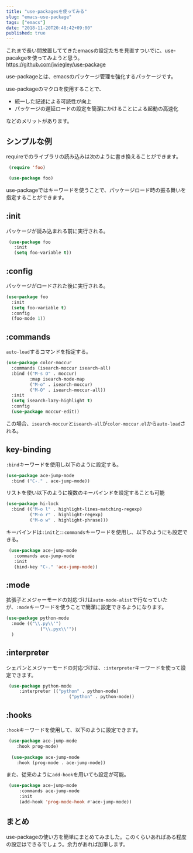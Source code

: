 ```yaml
---
title: "use-packagesを使ってみる"
slug: "emacs-use-package"
tags: ["emacs"]
date: "2018-11-20T20:48:42+09:00"
published: true
---
```


これまで長い間放置しててきたemacsの設定たちを見直すついでに、use-pacakgeを使ってみようと思う。  
https://github.com/jwiegley/use-package  

use-packageとは、emacsのパッケージ管理を強化するパッケージです。  

use-packageのマクロを使用することで、  

- 統一した記述による可読性が向上
- パッケージの遅延ロードの設定を簡潔にかけることによる起動の高速化

などのメリットがあります。  

## シンプルな例
requireでのライブラリの読み込みは次のように書き換えることができます。  


```lisp
 (require 'foo)
```


```lisp
 (use-package foo)
```

use-packageではキーワードを使うことで、パッケージロード時の振る舞いを指定することができます。  

## :init
パッケージが読み込まれる前に実行される。

```lisp
 (use-package foo
   :init
   (setq foo-variable t))
```

## :config
パッケージがロードされた後に実行される。


```lisp
(use-package foo
  :init
  (setq foo-variable t)
  :config
  (foo-mode 1))
```
## :commands
`auto-load`するコマンドを指定する。

```lisp
(use-package color-moccur
  :commands (isearch-moccur isearch-all)
  :bind (("M-s O" . moccur)
         :map isearch-mode-map
         ("M-o" . isearch-moccur)
         ("M-O" . isearch-moccur-all))
  :init
  (setq isearch-lazy-highlight t)
  :config
  (use-package moccur-edit))
```

この場合、`isearch-moccur`と`isearch-all`が`color-moccur.el`から`auto-load`される。


## key-binding
`:bind`キーワードを使用し以下のように設定する。  

```lisp
(use-package ace-jump-mode
  :bind ("C-." . ace-jump-mode))
```

リストを使い以下のように複数のキーバインドを設定することも可能  

```lisp
(use-package hi-lock
  :bind (("M-o l" . highlight-lines-matching-regexp)
         ("M-o r" . highlight-regexp)
         ("M-o w" . highlight-phrase)))
```

キーバインドは`:init`と:`:commands`キーワードを使用し、以下のようにも設定できる。  

```lisp
 (use-package ace-jump-mode
   :commands ace-jump-mode
   :init
   (bind-key "C-." 'ace-jump-mode))
```

## :mode
拡張子とメジャーモードの対応づけは`auto-mode-alist`で行なっていたが、`:mode`キーワードを使うことで簡潔に設定できるようになります。  

```lisp
(use-package python-mode
  :mode (("\\.py\\'")
             ("\\.pyx\\'"))
  )
```


## :interpreter
シェバンとメジャーモードの対応づけは、`:interpreter`キーワードを使って設定できます。  

```lisp
 (use-package python-mode
     :interpreter (("python" . python-mode)
                        ("python" . python-mode))
```

## :hooks
`:hook`キーワードを使用して、以下のように設定できます。  

```lisp
 (use-package ace-jump-mode
    :hook prog-mode)
	
  (use-package ace-jump-mode
    :hook (prog-mode . ace-jump-mode))
```

また、従来のように`add-hook`を用いても設定が可能。  

```lisp
 (use-package ace-jump-mode
     :commands ace-jump-mode
     :init
     (add-hook 'prog-mode-hook #'ace-jump-mode))
```

## まとめ
use-packageの使い方を簡単にまとめてみました。このくらいあればある程度の設定はできるでしょう。余力があれば加筆します。


